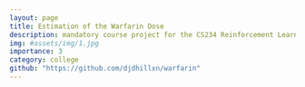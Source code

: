 ```yaml
---
layout: page
title: Estimation of the Warfarin Dose
description: mandatory course project for the CS234 Reinforcement Learning.
img: #assets/img/1.jpg
importance: 3
category: college
github: "https://github.com/djdhillxn/warfarin"
---
```


